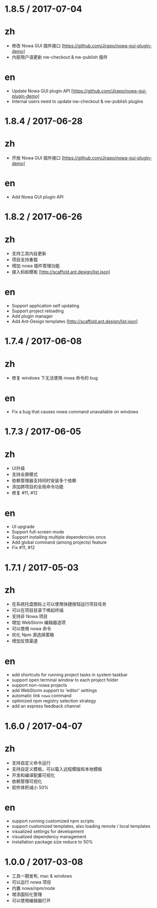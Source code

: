 1.8.5 / 2017-07-04
==================
# zh
* 修改 Nowa GUI 插件接口 [https://github.com/Jirapo/nowa-gui-plugin-demo]
* 内部用户请更新 nw-checkout & nw-publish 插件
# en
* Update Nowa GUI plugin API [https://github.com/Jirapo/nowa-gui-plugin-demo]
* Internal users need to update nw-checkout & nw-publish plugins

1.8.4 / 2017-06-28
==================
# zh
* 开放 Nowa GUI 插件接口 [https://github.com/Jirapo/nowa-gui-plugin-demo]

# en
* Add Nowa GUI plugin API

1.8.2 / 2017-06-26
==================
# zh
* 支持工具内自更新
* 项目支持重载
* 增加 nowa 插件管理功能
* 接入蚂蚁模板 [http://scaffold.ant.design/list.json]

# en
* Support application self updating
* Support project reloading
* Add plugin manager
* Add Ant-Design templates [http://scaffold.ant.design/list.json]

1.7.4 / 2017-06-08
==================
# zh
* 修复 windows 下无法使用 nowa 命令的 bug

# en
* Fix a bug that causes nowa command unavailable on windows

1.7.3 / 2017-06-05
==================

# zh
* UI升级
* 支持全屏模式
* 依赖管理器支持同时安装多个依赖
* 添加跨项目的全局命令功能
* 修复 #11, #12

# en
* UI upgrade
* Support full-screen mode 
* Support installing multiple dependencies once
* Add global command (among projects) feature
* Fix #11, #12

1.7.1 / 2017-05-03
==================

# zh
* 在系统托盘图标上可以使用快捷按钮运行项目任务
* 可以在项目目录下唤起终端
* 支持非 Nowa 项目
* 增加 WebStorm 编辑器选项
* 可以使用 nowa 命令
* 优化 Npm 源选择策略
* 增加反馈渠道

# en
* add shortcuts for running project tasks in system taskbar
* support open terminal window to each project folder
* support non-nowa projects
* add WebStorm support to 'editor' settings
* automatic link `nowa` command
* optimized npm registry selection strategy
* add an express feedback channel

1.6.0 / 2017-04-07
==================

# zh
* 支持自定义命令运行
* 支持自定义模板，可以载入远程模版和本地模板
* 开发和编译配置可视化
* 依赖管理可视化
* 软件体积减小 50% 
# en
* support running customized npm scripts
* support customized templates, also loading remote / local templates
* visualized settings for development
* visualized dependency management
* installation package size reduce to 50%

1.0.0 / 2017-03-08
==================

* 工具一期发布, mac & windows
* 可以运行 nowa 项目
* 内置 nowa/npm/node
* 增添国际化管理
* 可以使用编辑器打开
